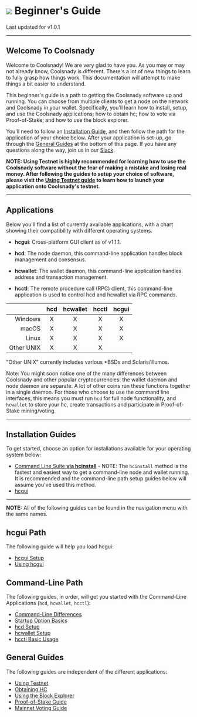 # <img class="dcr-icon" src="/img/dcr-icons/Flag.svg" /> Beginner's Guide

Last updated for v1.0.1

---

## Welcome To Coolsnady 

Welcome to Coolsnady! We are very glad to have you. As you may or may not already know, Coolsnady is different. There's a lot of new things to learn to fully grasp how things work. This documentation will attempt to make things a bit easier to understand.

This beginner's guide is a path to getting the Coolsnady software up and running. You can choose from multiple clients to get a node on the network and Coolsnady in your wallet. Specifically, you'll learn how to install, setup, and use the Coolsnady applications; how to obtain hc; how to vote via Proof-of-Stake; and how to use the block explorer.

You'll need to follow an [Installation Guide](#installation-guides), and then follow the path for the application of your choice below. After your application is set-up, go through the [General Guides](#general-guides) at the bottom of this page. If you have any questions along the way, join us in our [Slack](/support-directory.md#join-us-on-slack).

**NOTE: Using Testnet is highly recommended for learning how to use the Coolsnady software without the fear of making a mistake and losing real money. After following the guides to setup your choice of software, please visit the [Using Testnet guide](/getting-started/using-testnet.md) to learn how to launch your application onto Coolsnady's testnet.**

---

## Applications 

Below you'll find a list of currently available applications, with a chart showing their compatibility with different operating systems.

* **hcgui**: Cross-platform GUI client as of v1.1.1.

* **hcd**: The node daemon, this command-line application handles block management and consensus.

* **hcwallet**: The wallet daemon, this command-line application handles address and transaction management.

* **hcctl**: The remote procedure call (RPC) client, this command-line application is used to control hcd and hcwallet via RPC commands.

|           | hcd | hcwallet | hcctl | hcgui  |
| ---------:|:----:|:---------:|:------:|:-----------:|
| Windows   | X    | X         | X      | X           |
| macOS     | X    | X         | X      | X           |
| Linux     | X    | X         | X      | X           |
| Other UNIX| X    | X         | X      |             |

"Other UNIX" currently includes various *BSDs and Solaris/illumos.

Note: You might soon notice one of the many differences between Coolsnady and other 
popular cryptocurrencies: the wallet daemon and node daemon are separate.
A lot of other coins run these functions together in a single daemon.
For those who choose to use the command line interfaces, this means you must
run `hcd` for full node functionality, and `hcwallet` to store your hc,
create transactions and participate in Proof-of-Stake mining/voting.

---

## Installation Guides 

To get started, choose an option for installations available for your operating system below:

* [Command Line Suite **via hcinstall**](/getting-started/user-guides/cli-installation.md) - NOTE: The `hcinstall` method is the fastest and easiest way to get a command-line node and wallet running. It is recommended and the command-line path setup guides below will assume you've used this method.
* [hcgui](/getting-started/user-guides/hcgui-setup.md)

---

**NOTE:** All of the following guides can be found in the navigation menu with the same names.

## hcgui Path 

The following guide will help you load hcgui:

* [hcgui Setup](/getting-started/user-guides/hcgui-setup.md)
* [Using hcgui](/getting-started/user-guides/using-hcgui.md)

## Command-Line Path 

The following guides, in order, will get you started with the Command-Line Applications (`hcd`, `hcwallet`, `hcctl`):

* [Command-Line Differences](/getting-started/cli-differences.md)
* [Startup Option Basics](/getting-started/startup-basics.md)
* [hcd Setup](/getting-started/user-guides/hcd-setup.md)
* [hcwallet Setup](/getting-started/user-guides/hcwallet-setup.md)
* [hcctl Basic Usage](/getting-started/user-guides/hcctl-basics.md)

## General Guides 

The following guides are independent of the different applications:

* [Using Testnet](/getting-started/using-testnet.md)
* [Obtaining HC](/getting-started/obtaining-hc.md)
* [Using the Block Explorer](/getting-started/using-the-block-explorer.md)
* [Proof-of-Stake Guide](/mining/proof-of-stake.md)
* [Mainnet Voting Guide](/getting-started/user-guides/agenda-voting.md)
